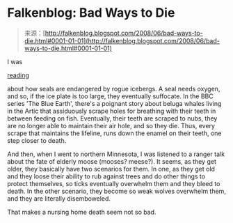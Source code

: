 <!--yml
category: 未分类
date: 2024-05-12 23:16:58
-->

# Falkenblog: Bad Ways to Die

> 来源：[http://falkenblog.blogspot.com/2008/06/bad-ways-to-die.html#0001-01-01](http://falkenblog.blogspot.com/2008/06/bad-ways-to-die.html#0001-01-01)

I was

[reading](http://dsc.discovery.com/news/2008/05/27/antarctica-seal-02.html)

about how seals are endangered by rogue icebergs. A seal needs oxygen, and so, if the ice plate is too large, they eventually suffocate. In the BBC series 'The Blue Earth', there's a poignant story about beluga whales living in the Artic that assiduously scrape holes for breathing with their teeth in between feeding on fish. Eventually, their teeth are scraped to nubs, they are no longer able to maintain their air hole, and so they die. Thus, every scrape that maintains the lifeline, runs down the enamel on their teeth, one step closer to death.

And then, when I went to northern Minnesota, I was listened to a ranger talk about the fate of elderly moose (mooses? meese?). It seems, as they get older, they basically have two scenarios for them. In one, as they get old and they loose their ability to rub against trees and do other things to protect themselves, so ticks eventually overwhelm them and they bleed to death. In the other scenario, they become so weak wolves overwhelm them, and they are literally disemboweled.

That makes a nursing home death seem not so bad.